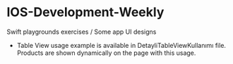 # IOS-Development-Weekly
Swift playgrounds exercises / Some app UI designs

- Table View usage example is available in DetayliTableViewKullanımı file. Products are shown dynamically on the page with this usage.
